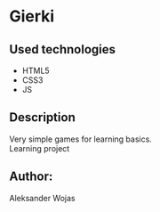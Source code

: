 # Gierki

## Used technologies

- HTML5
- CSS3
- JS

## Description

Very simple games for learning basics.
</br>
Learning project

## Author:

Aleksander Wojas
